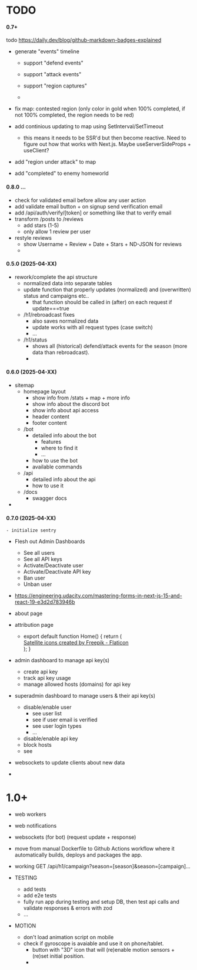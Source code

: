 # TODO

#### 0.7+

todo https://daily.dev/blog/github-markdown-badges-explained

- generate "events" timeline

    - support "defend events"
    - support "attack events"
    - support "region captures"

    -

- fix map: contested region (only color in gold when 100% completed, if not 100% completed, the region needs to be red)
- add continious updating to map using SetInterval/SetTimeout

    - this means it needs to be SSR'd but then become reactive.
      Need to figure out how that works with Next.js. Maybe useServerSideProps + useClient?

- add "region under attack" to map
- add "completed" to enemy homeworld

#### 0.8.0 ...

- check for validated email before allow any user action
- add validate email button + on signup send verification email
- add /api/auth/verify/[token] or something like that to verify email
- transform /posts to /reviews
    - add stars (1-5)
    - only allow 1 review per user
- restyle reviews
    - show Username + Review + Date + Stars + ND-JSON for reviews
    -

#### 0.5.0 (2025-04-XX)

- rework/complete the api structure
    - normalized data into separate tables
    - update function that properly updates (normalized) and (overwritten) status and campaigns etc..
        - that function should be called in (after) on each request if update===true
    - /h1/rebroadcast fixes
        - also saves normalized data
        - update works with all request types (case switch)
        - ...
    - /h1/status
        - shows all (historical) defend/attack events for the season (more data than rebroadcast).
        -

#### 0.6.0 (2025-04-XX)

- sitemap
    - homepage layout
        - show info from /stats + map + more info
        - show info about the discord bot
        - show info about api access
        - header content
        - footer content
    - /bot
        - detailed info about the bot
            - features
            - where to find it
            - ...
        - how to use the bot
        - available commands
    - /api
        - detailed info about the api
        - how to use it
    - /docs
        - swagger docs
-

#### 0.7.0 (2025-04-XX)

    - initialize sentry

- Flesh out Admin Dashboards

    - See all users
    - See all API keys
    - Activate/Deactivate user
    - Activate/Deactivate API key
    - Ban user
    - Unban user

- https://engineering.udacity.com/mastering-forms-in-next-js-15-and-react-19-e3d2d783946b

- about page
- attribution page

    - export default function Home() {
      return (
      <main className="flex">
      <a
                                                                                                                                                                                                                                                                                                                                                                                                                                                                                                                                                                  href="https://www.flaticon.com/free-icons/satellite"
                                                                                                                                                                                                                                                                                                                                                                                                                                                                                                                                                                  title="satellite icons"
                                                                                                                                                                                                                                                                                                                                                                                                                                                                                                                                                              >
      Satellite icons created by Freepik - Flaticon
      </a>
      </main>
      );
      }

- admin dashboard to manage api key(s)

    - create api key
    - track api key usage
    - manage allowed hosts (domains) for api key

- superadmin dashboard to manage users & their api key(s)

    - disable/enable user
        - see user list
        - see if user email is verified
        - see user login types
        - ...
    - disable/enable api key
    - block hosts
    - see

- websockets to update clients about new data
-

# 1.0+

- web workers
- web notifications
- websockets (for bot) (request update + response)
- move from manual Dockerfile to Github Actions workflow where it automatically builds, deploys and packages the app.
- working GET /api/h1/campaign?season=[season]&season=[campaign]...

- TESTING

    - add tests
    - add e2e tests
    - fully run app during testing and setup DB, then test api calls and validate responses & errors with zod
    - ...

- MOTION
    - don't load animation script on mobile
    - check if gyroscope is avaiable and use it on phone/tablet.
        - button with "3D" icon that will (re)enable motion sensors + (re)set initial position.
        -
